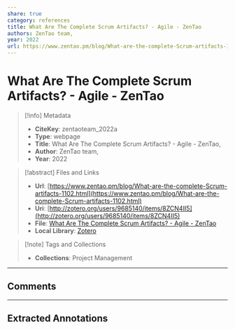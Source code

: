 ```yaml
---  
share: true  
category: references  
title: What Are The Complete Scrum Artifacts? - Agile - ZenTao  
authors: ZenTao team,  
year: 2022  
url: https://www.zentao.pm/blog/What-are-the-complete-Scrum-artifacts-1102.html  
---  
```

  
# What Are The Complete Scrum Artifacts? - Agile - ZenTao  
  
> [!info] Metadata  
> - **CiteKey**: zentaoteam_2022a  
> - **Type**: webpage  
> - **Title**: What Are The Complete Scrum Artifacts? - Agile - ZenTao,   
> - **Author**: ZenTao team,  
> - **Year**: 2022   
  
> [!abstract] Files and Links  
> - **Url**: [https://www.zentao.pm/blog/What-are-the-complete-Scrum-artifacts-1102.html](https://www.zentao.pm/blog/What-are-the-complete-Scrum-artifacts-1102.html)  
> - **Uri**: [http://zotero.org/users/9685140/items/8ZCN4II5](http://zotero.org/users/9685140/items/8ZCN4II5)  
> - **File**: [What Are The Complete Scrum Artifacts? - Agile - ZenTao](file:///Users/jan/Zotero/storage/2YVBWSJ6/What-are-the-complete-Scrum-artifacts-1102.html)  
> - **Local Library**: [Zotero]((zotero://select/library/items/8ZCN4II5))  
  
> [!note] Tags and Collections  
> - **Collections**: Project Management  
  
----  
  
## Comments  
  
  
  
----  
  
## Extracted Annotations  
  
